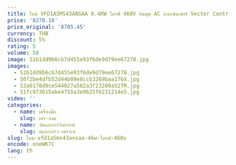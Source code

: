 ```yaml
---
title: ใหม่ VFD1A5MS43ANSAA 0.4KW ไดรฟ์ 460V อินพุต AC และเซนเซอร์ Vector Control
price: '8270.16'
price_original: '8705.45'
currency: THB
discount: 5%
rating: 5
volume: 58
image: S1b1dd9b6cb7d455e93f6de9d79ee67278.jpg
images:
  - S1b1dd9b6cb7d455e93f6de9d79ee67278.jpg
  - S0f2be4dfb52d44b09e8ccb3269baa176X.jpg
  - S3a6178d9ce544027a582a3f23209a52fR.jpg
  - S1fc973615abe4755a3e9625f6231214e5.jpg
video: ''
categories:
  - name: เครื่องมือ
    slug: เคร-องม
  - name: วัดและการวิเคราะห์
    slug: ดและการว-เคราะห
slug: ใหม-vfd1a5ms43ansaa-4kw-ไดรฟ-460v
encode: oneWK7C
lang: th
---
```

  